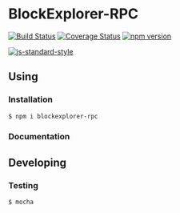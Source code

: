 # BlockExplorer-RPC
[![Build Status](https://travis-ci.org/Colu-platform/blockexplorer-rpc.svg?branch=master)](https://travis-ci.org/Colu-platform/blockexplorer-rpc) [![Coverage Status](https://coveralls.io/repos/Colu-platform/blockexplorer-rpc/badge.svg?branch=master)](https://coveralls.io/r/Colu-platform/blockexplorer-rpc?branch=master) [![npm version](https://badge.fury.io/js/blockexplorer-rpc.svg)](http://badge.fury.io/js/blockexplorer-rpc)

[![js-standard-style](https://cdn.rawgit.com/feross/standard/master/badge.svg)](https://github.com/feross/standard)

## Using

### Installation

```sh
$ npm i blockexplorer-rpc
```

### Documentation

## Developing

### Testing

```sh
$ mocha
```
